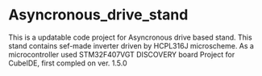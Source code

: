 # Asyncronous_drive_stand
This is a updatable code project for Asyncronous drive based stand. This stand contains sef-made inverter driven by HCPL316J microscheme.
As a microcontroller used STM32F407VGT DISCOVERY board
Project for CubeIDE, first compled on ver. 1.5.0

 
